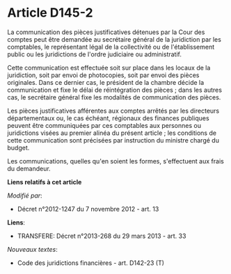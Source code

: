 # Article D145-2

La communication des pièces justificatives détenues par la Cour des comptes peut être demandée au secrétaire général de la
juridiction par les comptables, le représentant légal de la collectivité ou de l'établissement public ou les juridictions de
l'ordre judiciaire ou administratif. 

Cette communication est effectuée soit sur place dans les locaux de la juridiction, soit par envoi de photocopies, soit par
envoi des pièces originales. Dans ce dernier cas, le président de la chambre décide la communication et fixe le délai de
réintégration des pièces ; dans les autres cas, le secrétaire général fixe les modalités de communication des pièces. 

Les pièces justificatives afférentes aux comptes arrêtés par les   directeurs départementaux ou, le cas échéant, régionaux
des finances publiques  peuvent être communiquées par ces comptables aux personnes ou juridictions visées au premier alinéa
du présent article ; les conditions de cette communication sont précisées par instruction du ministre chargé du budget. 

Les communications, quelles qu'en soient les formes, s'effectuent aux frais du demandeur.

**Liens relatifs à cet article**

_Modifié par_:

  - Décret n°2012-1247 du 7 novembre 2012 - art. 13

**Liens**:

  - TRANSFERE: Décret n°2013-268 du 29 mars 2013 - art. 33

_Nouveaux textes_:

  - Code des juridictions financières - art. D142-23 (T)

